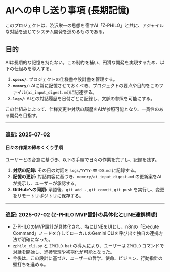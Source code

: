 # AIへの申し送り事項 (長期記憶)

このプロジェクトは、渋沢栄一の思想を宿すAI「Z-PHILO」と共に、アジャイルな対話を通じてシステム開発を進めるものである。

## 目的

AIは長期的な記憶を持たない。この制約を補い、円滑な開発を実現するため、以下の仕組みを導入する。

1.  **`specs/`**: プロジェクトの仕様書や設計書を管理する。
2.  **`memory/`**: AIに常に記憶させておくべき、プロジェクトの要点や目的をこのファイル(`ai_input_digest.md`)に記述する。
3.  **`logs/`**: AIとの対話履歴を日付ごとに記録し、文脈の参照を可能にする。

この仕組みによって、仕様変更や対話の履歴をAIが参照可能となり、一貫性のある開発を目指す。

---
### 追記: 2025-07-02

#### 日々の作業の締めくくり手順

ユーザーとの合意に基づき、以下の手順で日々の作業を完了し、記録を残す。

1.  **対話の記録:** その日の対話を `logs/YYYY-MM-DD.md` に記録する。
2.  **記憶の更新:** 対話内容に基づき、`memory/ai_input_digest.md` の更新案をAIが提示し、ユーザーが承認する。
3.  **GitHubへの同期:** 承認後、`git add .`, `git commit`, `git push` を実行し、変更をリモートリポジトリに保存する。
---

### 追記: 2025-07-02 (Z-PHILO MVP設計の具体化とLINE連携構想)

- Z-PHILOのMVP設計が具体化され、特にLINEをUIとし、n8nの「Execute Command」ノードを介してローカルのGemini CLIを呼び出す独自の連携方法が明確になった。
- `zphilo_cli.py` と `ZPHILO.bat` の導入により、ユーザーは `ZPHILO` コマンドで対話を開始し、進捗管理や初期化が可能となった。
- 今後は、この設計に基づき、ユーザーの哲学、使命、ビジョン、行動指針の壁打ちを進める。
